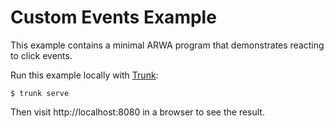 # Custom Events Example

This example contains a minimal ARWA program that demonstrates reacting to click events.

Run this example locally with [Trunk](https://trunkrs.dev/):

```
$ trunk serve
```

Then visit http://localhost:8080 in a browser to see the result.
